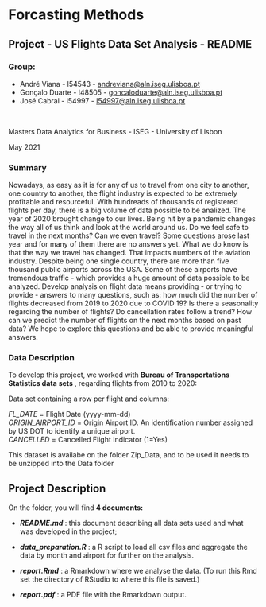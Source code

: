 # Forcasting Methods

## Project - US Flights Data Set Analysis - README

### Group:

   - André Viana - l54543 - andreviana@aln.iseg.ulisboa.pt
   - Gonçalo Duarte - l48505 - goncaloduarte@aln.iseg.ulisboa.pt
   - José Cabral - l54997 - l54997@aln.iseg.ulisboa.pt
<br>

Masters Data Analytics for Business - ISEG - University of Lisbon

May 2021

### Summary

Nowadays, as easy as it is for any of us to travel from one city to another, one country to another, the flight industry is expected to be extremely profitable and resourceful. With hundreads of thousands of registered flights per day, there is a big volume of data possible to be analized. The year of 2020 brought change to our lives. Being hit by a pandemic changes the way all of us think and look at the world around us. Do we feel safe to travel in the next months? Can we even travel? Some questions arose last year and for many of them there are no answers yet. What we do know is that the way we travel has changed. That impacts numbers of the aviation industry. Despite being one single country, there are more than five thousand public airports across the USA. Some of these airports have tremendous traffic - which provides a huge amount of data possible to be analyzed. Develop analysis on flight data means providing - or trying to provide - answers to many questions, such as: how much did the number of flights decreased from 2019 to 2020 due to COVID 19? Is there a seasonality regarding the number of flights? Do cancellation rates follow a trend? How can we predict the number of flights on the next months based on past data? We hope to explore this questions and be able to provide meaningful answers.


### Data Description

To develop this project, we worked with <b> Bureau of Transportations Statistics data sets </b>, regarding flights from 2010 to 2020:

Data set containing a row per flight and columns:

<i>FL_DATE</i> = Flight Date (yyyy-mm-dd)  
<i>ORIGIN_AIRPORT_ID</i> = Origin Airport ID. An identification number assigned by US DOT to identify a unique airport.     
<i>CANCELLED</i> = Cancelled Flight Indicator (1=Yes)   

This dataset is availabe on the folder Zip_Data, and to be used it needs to be unzipped into the Data folder

## Project Description


On the folder, you will find <b>4 documents: </b> 
  

  - <b><i>README.md</i></b> : this document describing all data sets used and what was developed in the project;
  
  
  - <b><i>data_preparation.R</i></b> : a R script to load all csv files and aggregate the data by month and airport for further on the analysis.


  - <b><i>report.Rmd</i></b> : a Rmarkdown where we analyse the data. (To run this Rmd set the directory of RStudio to where this file is saved.)

   
  - <b><i>report.pdf</i></b> : a PDF file with the Rmarkdown output.
